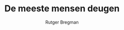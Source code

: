 ---
title: "De meeste mensen deugen"
author: "Rutger Bregman"
isbn: "9082942186"
isbn13: "9789082942187"
rating: "2"
publisher: "De Correspondent"
pages: "521"
publishYear: "2019"
read: "2019"
goodreads_id: "45995328"
language: "nl"
---